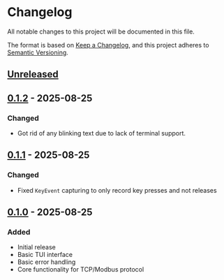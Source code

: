 # Changelog

All notable changes to this project will be documented in this file.

The format is based on [Keep a Changelog](https://keepachangelog.com/en/1.0.0/),
and this project adheres to [Semantic Versioning](https://semver.org/spec/v2.0.0.html).

## [Unreleased]

## [0.1.2] - 2025-08-25

### Changed
- Got rid of any blinking text due to lack of terminal support.

## [0.1.1] - 2025-08-25

### Changed
- Fixed `KeyEvent` capturing to only record key presses and not releases

## [0.1.0] - 2025-08-25

### Added
- Initial release
- Basic TUI interface
- Basic error handling
- Core functionality for TCP/Modbus protocol

[Unreleased]: https://github.com/doplgamer/magic_modbus/compare/v0.1.2...HEAD
[0.1.2]: https://github.com/doplgamer/magic_modbus/compare/v0.1.1...v0.1.2
[0.1.1]: https://github.com/doplgamer/magic_modbus/compare/v0.1.0...v0.1.1
[0.1.0]: https://github.com/doplgamer/magic_modbus/releases/tag/v0.1.0